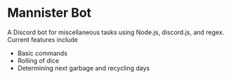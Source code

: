 # Mannister Bot
A Discord bot for miscellaneous tasks using Node.js, discord.js, and regex. Current features include
  * Basic commands
  * Rolling of dice
  * Determining next garbage and recycling days
